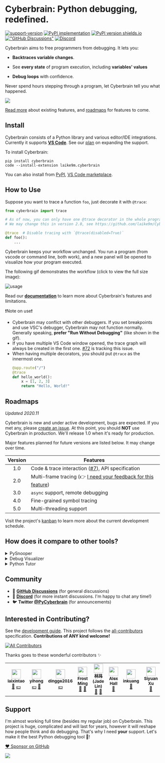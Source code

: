 # Cyberbrain: Python debugging, **redefined**.

[![support-version](https://img.shields.io/pypi/pyversions/cyberbrain)](https://img.shields.io/pypi/pyversions/cyberbrain)
[![PyPI implementation](https://img.shields.io/pypi/implementation/cyberbrain.svg)](https://pypi.org/project/cyberbrain/)
[![PyPI version shields.io](https://img.shields.io/pypi/v/cyberbrain.svg)](https://pypi.org/project/cyberbrain/)
[!["GitHub Discussions"](https://img.shields.io/badge/%20GitHub-%20Discussions-gray.svg?longCache=true&logo=github&colorB=purple)](https://github.com/laike9m/Cyberbrain/discussions)
[![Discord](https://img.shields.io/discord/751695524628922449.svg?label=&logo=discord&logoColor=ffffff&color=7389D8&labelColor=6A7EC2)](https://discord.gg/5zGS5V5)

Cyberbrain aims to free programmers from debugging. It lets you:

- **Backtraces variable changes**.

- See **every state** of program execution, including **variables' values**

- **Debug loops** with confidence.

Never spend hours stepping through a program, let Cyberbrain tell you what happened.

![](https://user-images.githubusercontent.com/2592205/95418789-1820b480-08ed-11eb-9b3e-61c8cdbf187a.png)

[Read more](docs/Features.md) about existing features, and [roadmaps](#roadmaps) for features to come.

## Install

Cyberbrain consists of a Python library and various editor/IDE integrations. Currently it supports **[VS Code](https://code.visualstudio.com/)**. See our [plan](https://github.com/laike9m/Cyberbrain/issues/24) on expanding the support.

To install Cyberbrain:

```
pip install cyberbrain
code --install-extension laike9m.cyberbrain
```

You can also install from [PyPI](https://pypi.org/project/cyberbrain/), [VS Code marketplace](https://marketplace.visualstudio.com/items?itemName=laike9m.cyberbrain).

## How to Use

Suppose you want to trace a function `foo`, just decorate it with `@trace`:

```python
from cyberbrain import trace

# As of now, you can only have one @trace decorator in the whole program.
# We may change this in version 2.0, see https://github.com/laike9m/Cyberbrain/discussions/73

@trace  # Disable tracing with `@trace(disabled=True)`
def foo():
    ...
```

Cyberbrain keeps your workflow unchanged. You run a program (from vscode or command line, both work), and a new panel will be opened to visualize how your program executed.

The following gif demonstrates the workflow (click to view the full size image):

![usage](https://user-images.githubusercontent.com/2592205/98645630-1d579180-22e7-11eb-8860-3a844f58a252.gif)

Read our **[documentation](docs/Features.md)** to learn more about Cyberbrain's features and limitations.

❗Note on use❗
- Cyberbrain may conflict with other debuggers. If you set breakpoints and use VSC's debugger, Cyberbrain may not function normally. Generally speaking, **prefer "Run Without Debugging"** (like shown in the gif).
- If you have multiple VS Code window opened, the trace graph will always be created in the first one. [#72](https://github.com/laike9m/Cyberbrain/discussions/72) is tracking this issue.
- When having multiple decorators, you should put `@trace` as the innermost one. 
  ```python
  @app.route("/")
  @trace
  def hello_world():
      x = [1, 2, 3]
      return "Hello, World!"
  ```

## Roadmaps

*Updated 2020.11*

Cyberbrain is new and under active development, bugs are expected. If you met any, please [create an issue](https://github.com/laike9m/Cyberbrain/issues/new). At this point, you should **NOT** use Cyberbrain in production. We'll release 1.0 when it's ready for production.

Major features planned for future versions are listed below. It may change over time.

| Version | Features                        |
|:-------:|---------------------------------|
| 1.0     | Code & trace interaction ([#7][m1]), API specification |
| 2.0     | Multi-frame tracing (👉 [I need your feedback for this feature](https://github.com/laike9m/Cyberbrain/discussions/73))   |
| 3.0     | `async` support, remote debugging |
| 4.0     | Fine-grained symbol tracing     |
| 5.0     | Multi-threading support |

[m1]: https://github.com/laike9m/Cyberbrain/issues/7

Visit the project's [kanban](https://github.com/laike9m/Cyberbrain/projects/1) to learn more about the current development schedule.

## How does it compare to other tools?

<details>
<summary>PySnooper</summary>
<a href="https://github.com/cool-RR/PySnooper">PySnooper</a> and Cyberbrain share the same goal of reducing programmers' work while debugging, with a fundamental difference: Cyberbrain traces and shows the sources of each variable change, while PySnooper only logs them. The differences should be pretty obvious after you tried both.
</details>

<details>
<summary>Debug Visualizer</summary>
<a href="https://marketplace.visualstudio.com/items?itemName=hediet.debug-visualizer">Debug visualizer</a> and Cyberbrain have different goals. Debug visualizer visualizes data structures, while Cyberbrain visualizes program execution (but also lets you inspect values).
</details>

<details>
<summary>Python Tutor</summary>
<a href="http://pythontutor.com/">Python Tutor</a> is for education purposes, you can't use it to debug your own programs. It's a brilliant tool for its purpose and I do it like it very much.
</details>

## Community

- 💬 **[GitHub Discussions](https://github.com/laike9m/Cyberbrain/discussions)** (for general discussions)
- 🤖 **[Discord](https://discord.gg/5zGS5V5)** (for more instant discussions. I'm happy to chat any time!)
- 🐦 **Twitter [@PyCyberbrain](https://twitter.com/PyCyberbrain)** (for announcements)

## Interested in Contributing?
See the [development guide](https://github.com/laike9m/Cyberbrain/blob/master/docs/Development.md). This project follows the [all-contributors](https://github.com/all-contributors/all-contributors) specification. **Contributions of ANY kind welcome!**

<!-- ALL-CONTRIBUTORS-BADGE:START - Do not remove or modify this section -->
[![All Contributors](https://img.shields.io/badge/all_contributors-10-orange.svg?style=flat-square)](#contributors-)
<!-- ALL-CONTRIBUTORS-BADGE:END -->

Thanks goes to these wonderful contributors ✨

<!-- ALL-CONTRIBUTORS-LIST:START - Do not remove or modify this section -->
<!-- prettier-ignore-start -->
<!-- markdownlint-disable -->
<table>
  <tr>
    <td align="center"><a href="https://www.kawabangga.com"><img src="https://avatars0.githubusercontent.com/u/9675939?v=4" width="30px;" alt=""/><br /><sub><b>laixintao</b></sub></a><br /><a href="https://github.com/laike9m/Cyberbrain/commits?author=laixintao" title="Documentation">📖</a> <a href="#financial-laixintao" title="Financial">💵</a></td>
    <td align="center"><a href="http://yihong.run"><img src="https://avatars1.githubusercontent.com/u/15976103?v=4" width="30px;" alt=""/><br /><sub><b>yihong</b></sub></a><br /><a href="#financial-yihong0618" title="Financial">💵</a> <a href="#ideas-yihong0618" title="Ideas, Planning, & Feedback">🤔</a></td>
    <td align="center"><a href="https://github.com/dingge2016"><img src="https://avatars1.githubusercontent.com/u/20748513?v=4" width="30px;" alt=""/><br /><sub><b>dingge2016</b></sub></a><br /><a href="#financial-dingge2016" title="Financial">💵</a></td>
    <td align="center"><a href="https://frostming.com"><img src="https://avatars3.githubusercontent.com/u/16336606?v=4" width="30px;" alt=""/><br /><sub><b>Frost Ming</b></sub></a><br /><a href="https://github.com/laike9m/Cyberbrain/issues?q=author%3Afrostming" title="Bug reports">🐛</a> <a href="https://github.com/laike9m/Cyberbrain/commits?author=frostming" title="Documentation">📖</a></td>
    <td align="center"><a href="https://linw1995.com/"><img src="https://avatars0.githubusercontent.com/u/13523027?v=4" width="30px;" alt=""/><br /><sub><b>林玮 (Jade Lin)</b></sub></a><br /><a href="https://github.com/laike9m/Cyberbrain/issues?q=author%3Alinw1995" title="Bug reports">🐛</a> <a href="#ideas-linw1995" title="Ideas, Planning, & Feedback">🤔</a></td>
    <td align="center"><a href="https://www.linkedin.com/in/alex-hall-8532079a/"><img src="https://avatars0.githubusercontent.com/u/3627481?v=4" width="30px;" alt=""/><br /><sub><b>Alex Hall</b></sub></a><br /><a href="#ideas-alexmojaki" title="Ideas, Planning, & Feedback">🤔</a></td>
    <td align="center"><a href="https://github.com/inkuang"><img src="https://avatars1.githubusercontent.com/u/38498747?v=4" width="30px;" alt=""/><br /><sub><b>inkuang</b></sub></a><br /><a href="https://github.com/laike9m/Cyberbrain/issues?q=author%3Ainkuang" title="Bug reports">🐛</a></td>
    <td align="center"><a href="https://github.com/no1xsyzy"><img src="https://avatars0.githubusercontent.com/u/7346170?v=4" width="30px;" alt=""/><br /><sub><b>Siyuan Xu</b></sub></a><br /><a href="https://github.com/laike9m/Cyberbrain/issues?q=author%3Ano1xsyzy" title="Bug reports">🐛</a></td>
    <td align="center"><a href="https://ram.rachum.com"><img src="https://avatars1.githubusercontent.com/u/56778?v=4" width="30px;" alt=""/><br /><sub><b>Ram Rachum</b></sub></a><br /><a href="#ideas-cool-RR" title="Ideas, Planning, & Feedback">🤔</a></td>
    <td align="center"><a href="https://github.com/poltronSuperstar"><img src="https://avatars1.githubusercontent.com/u/22001372?v=4" width="30px;" alt=""/><br /><sub><b>foo bar</b></sub></a><br /><a href="#financial-poltronSuperstar" title="Financial">💵</a></td>
  </tr>
</table>

<!-- markdownlint-enable -->
<!-- prettier-ignore-end -->
<!-- ALL-CONTRIBUTORS-LIST:END -->


## Support

I'm almost working full time (besides my regular job) on Cyberbrain. This project is huge, complicated and will last for years, however it will reshape how people think and do debugging. That's why I need **your** support. Let's make it the best Python debugging tool 🤟!

[:heart: Sponsor on GitHub](https://github.com/sponsors/laike9m)

[![](https://www.buymeacoffee.com/assets/img/guidelines/download-assets-1.svg)](https://www.buymeacoffee.com/cyberbrain)
